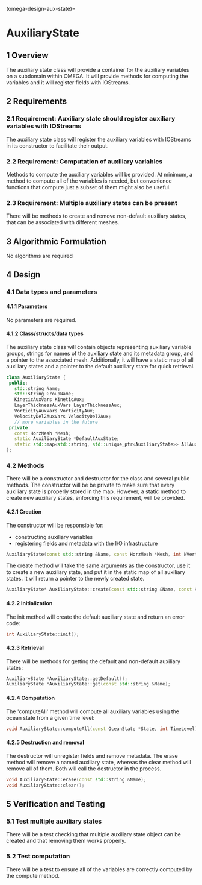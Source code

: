 (omega-design-aux-state)=
# AuxiliaryState

## 1 Overview

The auxiliary state class will provide a container for the auxiliary variables
on a subdomain within OMEGA. It will provide methods for computing the
variables and it will register fields with IOStreams.

## 2 Requirements

### 2.1 Requirement: Auxiliary state should register auxiliary variables with IOStreams
The auxiliary state class will register the auxiliary variables with IOStreams
in its constructor to facilitate their output.

### 2.2 Requirement: Computation of auxiliary variables
Methods to compute the auxiliary variables will be provided. At minimum, a
method to compute all of the variables is needed, but convenience functions
that compute just a subset of them might also be useful.

### 2.3 Requirement: Multiple auxiliary states can be present
There will be methods to create and remove non-default auxiliary states, that
can be associated with different meshes.

## 3 Algorithmic Formulation

No algorithms are required

## 4 Design

### 4.1 Data types and parameters
#### 4.1.1 Parameters
No parameters are required.


#### 4.1.2 Class/structs/data types
The auxiliary state class will contain objects representing auxiliary variable
groups, strings for names of the auxiliary state and its metadata group, and a
pointer to the associated mesh. Additionally, it will have a static map of all
auxiliary states and a pointer to the default auxiliary state for quick
retrieval.

```c++
class AuxiliaryState {
 public:
   std::string Name;
   std::string GroupName;
   KineticAuxVars KineticAux;
   LayerThicknessAuxVars LayerThicknessAux;
   VorticityAuxVars VorticityAux;
   VelocityDel2AuxVars VelocityDel2Aux;
   // more variables in the future
 private:
   const HorzMesh *Mesh;
   static AuxiliaryState *DefaultAuxState;
   static std::map<std::string, std::unique_ptr<AuxiliaryState>> AllAuxStates;
};
```

### 4.2 Methods

There will be a constructor and destructor for the class and several public
methods. The constructor will be be private to make sure that every auxiliary
state is properly stored in the map. However, a static method to create new
auxiliary states, enforcing this requirement, will be provided.

#### 4.2.1 Creation
The constructor will be responsible for:
  * constructing auxiliary variables
  * registering fields and metadata with the I/O infrastructure

```c++
AuxiliaryState(const std::string &Name, const HorzMesh *Mesh, int NVertLevels);
```

The create method will take the same arguments as the constructor, use it to
create a new auxiliary state, and put it in the static map of all auxiliary
states. It will return a pointer to the newly created state.
```c++
AuxiliaryState* AuxiliaryState::create(const std::string &Name, const HorzMesh *Mesh, int NVertLevels);
```

#### 4.2.2 Initialization
The init method will create the default auxiliary state and return an error code:
```c++
int AuxiliaryState::init();
```

#### 4.2.3 Retrieval
There will be methods for getting the default and non-default auxiliary states:
```c++
AuxiliaryState *AuxiliaryState::getDefault();
AuxiliaryState *AuxiliaryState::get(const std::string &Name);
```

#### 4.2.4 Computation
The 'computeAll' method will compute all auxiliary variables using the ocean
state from a given time level:
```c++
void AuxiliaryState::computeAll(const OceanState *State, int TimeLevel);
```

#### 4.2.5 Destruction and removal
The destructor will unregister fields and remove metadata. The erase method
will remove a named auxiliary state, whereas the clear method will remove all of
them. Both will call the destructor in the process.
```c++
void AuxiliaryState::erase(const std::string &Name);
void AuxiliaryState::clear();
```

## 5 Verification and Testing

### 5.1 Test multiple auxiliary states

There will be a test checking that multiple auxiliary state object can be
created and that removing them works properly.

### 5.2 Test computation

There will be a test to ensure all of the variables are correctly computed by
the compute method.
